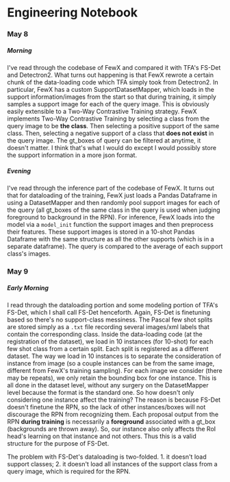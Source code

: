 # Engineering Notebook

### May 8

##### Morning

I've read through the codebase of FewX and compared it with TFA's FS-Det and Detectron2. What turns out happening is that FewX rewrote a certain chunk of the data-loading code which TFA simply took from Detectron2. In particular, FewX has a custom SupportDatasetMapper, which loads in the support information/images from the start so that during training, it simply samples a support image for each of the query image. This is obviously easily extensible to a Two-Way Contrastive Training strategy. FewX implements Two-Way Contrastive Training by selecting a class from the query image to be **the class**. Then selecting a positive support of the same class. Then, selecting a negative support of a class that **does not exist** in the query image. The gt_boxes of query can be filtered at anytime, it doesn't matter. I think that's what I would do except I would possibly store the support information in a more json format.

##### Evening

I've read through the inference part of the codebase of FewX. It turns out that for dataloading of the training, FewX just loads a Pandas Dataframe in using a DatasetMapper and then randomly pool support images for each of the query (all gt_boxes of the same class in the query is used when judging foreground to background in the RPN). For inference, FewX loads into the model via a `model_init` function the support images and then preprocess their features. These support images is stored in a 10-shot Pandas Dataframe with the same structure as all the other supports (which is in a separate dataframe). The query is compared to the average of each support class's images.

### May 9

##### Early Morning

I read through the dataloading portion and some modeling portion of TFA's FS-Det, which I shall call FS-Det henceforth. Again, FS-Det is finetuning based so there's no support-class messiness. The Pascal few shot splits are stored simply as a `.txt` file recording several images/xml labels that contain the corresponding class. Inside the data-loading code (at the registration of the dataset), we load in 10 instances (for 10-shot) for each few shot class from a certain split. Each split is registered as a different dataset. The way we load in 10 instances is to separate the consideration of instance from image (so a couple instances can be from the same image, different from FewX's training sampling). For each image we consider (there may be repeats), we only retain the bounding box for one instance. This is all done in the dataset level, without any surgery on the DatasetMapper level because the format is the standard one. So how doesn't only considering one instance affect the training? The reason is because FS-Det doesn't finetune the RPN, so the lack of other instances/boxes will not discourage the RPN from recognizing them. Each proposal output from the RPN **during training** is necessarily a **foreground** associated with a gt_box (backgrounds are thrown away). So, our instance also only affects the RoI head's learning on that instance and not others. Thus this is a valid structure for the purpose of FS-Det. 

The problem with FS-Det's dataloading is two-folded. 1. it doesn't load support classes; 2. it doesn't load all instances of the support class from a query image, which is required for the RPN.

